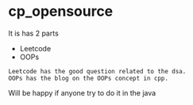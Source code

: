 # cp_opensource

It is has 2 parts 
* Leetcode
* OOPs 
```
Leetcode has the good question related to the dsa.
OOPs has the blog on the OOPs concept in cpp.
```

Will be happy if anyone try to do it in the java
